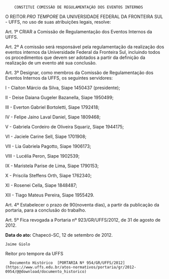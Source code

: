         CONSTITUI COMISSÃO DE REGULAMENTAÇÃO DOS EVENTOS INTERNOS  

 

 O REITOR *PRO TEMPORE* DA UNIVERSIDADE FEDERAL DA FRONTEIRA SUL - UFFS, no uso de suas atribuições legais, resolve:

 Art. 1º CRIAR a Comissão de Regulamentação dos Eventos Internos da UFFS.

 Art. 2º A comissão será responsável pela regulamentação da realização dos eventos internos da Universidade Federal da Fronteira Sul, incluindo todos os procedimentos que devem ser adotados a partir da definição da realização de um evento até sua conclusão.

 Art. 3º Designar, como membros da Comissão de Regulamentação dos Eventos Internos da UFFS, os seguintes servidores:

 I - Claiton Márcio da Silva, Siape 1450437 (presidente);

 II - Deise Daiana Gugeler Bazanella, Siape 1950499;

 III - Everton Gabriel Bortoletti, Siape 1792418;

 IV - Felipe Jaino Laval Daniel, Siape 1809468;

 V - Gabriela Cordeiro de Oliveira Squariz, Siape 1944175;

 VI - Jaciele Carine Sell, Siape 1701908;

 VII - Lia Gabriela Pagotto, Siape 1906173;

 VIII - Lucélia Peron, Siape 1902539;

 IX - Maristela Parise de Lima, Siape 1790153;

 X - Priscila Steffens Orth, Siape 1762340;

 XI - Rosenei Cella, Siape 1848487;

 XII - Tiago Mateus Pereira, Siape 1955429.

 Art. 4º Estabelecer o prazo de 90(noventa dias), a partir da publicação da portaria, para a conclusão do trabalho.

 Art. 5º Fica revogada a Portaria nº 923/GR/UFFS/2012, de 31 de agosto de 2012.

  

   **Data do ato:** Chapecó-SC, 12 de setembro de 2012.   
 

    Jaime Giolo   
 Reitor pro tempore da UFFS 

      Documento Histórico  [PORTARIA Nº 954/GR/UFFS/2012](https://www.uffs.edu.br/atos-normativos/portaria/gr/2012-0954/@@download/documento_historico)     
      